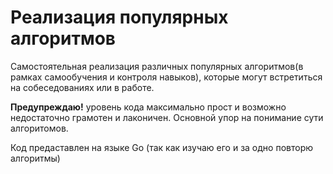 # Реализация популярных алгоритмов

Самостоятельная реализация различных популярных алгоритмов(в рамках самообучения и контроля навыков), которые могут встретиться на собеседованиях или в работе. 

<b>Предупреждаю!</b> уровень кода максимально прост и возможно недостаточно грамотен и лаконичен.  Основной упор на понимание сути алгоритомов.

Код предаставлен на языке  Go (так как изучаю его и за одно повторю алгоритмы)


